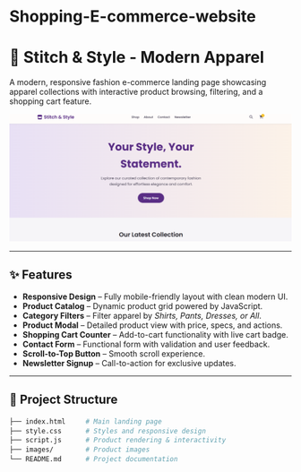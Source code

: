 # Shopping-E-commerce-website
# 🧵 Stitch & Style - Modern Apparel  

A modern, responsive fashion e-commerce landing page showcasing apparel collections with interactive product browsing, filtering, and a shopping cart feature.  

![Preview Screenshot](./e-commerese.png) <!-- replace with actual screenshot path -->

---

## ✨ Features  

- **Responsive Design** – Fully mobile-friendly layout with clean modern UI.  
- **Product Catalog** – Dynamic product grid powered by JavaScript.  
- **Category Filters** – Filter apparel by *Shirts, Pants, Dresses, or All*.  
- **Product Modal** – Detailed product view with price, specs, and actions.  
- **Shopping Cart Counter** – Add-to-cart functionality with live cart badge.  
- **Contact Form** – Functional form with validation and user feedback.  
- **Scroll-to-Top Button** – Smooth scroll experience.  
- **Newsletter Signup** – Call-to-action for exclusive updates.  

---

## 📂 Project Structure  

```bash
├── index.html     # Main landing page
├── style.css      # Styles and responsive design
├── script.js      # Product rendering & interactivity
├── images/        # Product images
└── README.md      # Project documentation

